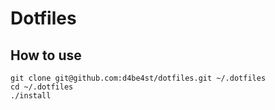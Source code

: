 # Dotfiles

## How to use

    git clone git@github.com:d4be4st/dotfiles.git ~/.dotfiles
    cd ~/.dotfiles
    ./install
